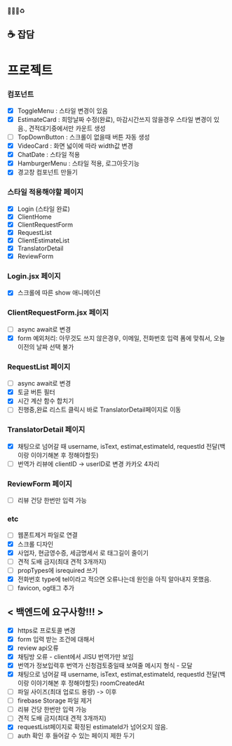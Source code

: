 🐛✨💄♻️

## ☕ 잡담

# 프로젝트

### 컴포넌트

- [x] ToggleMenu : 스타일 변경이 있음
- [x] EstimateCard : 희망날짜 수정(완료), 마감시간쓰지 않을경우 스타일 변경이 있음., 견적대기중에서만 카운트 생성
- [ ] TopDownButton : 스크롤이 없을때 버튼 자동 생성
- [x] VideoCard : 화면 넓이에 따라 width값 변경
- [x] ChatDate : 스타일 적용
- [x] HamburgerMenu : 스타일 적용, 로그아웃기능
- [x] 경고창 컴포넌트 만들기

### 스타일 적용해야할 페이지

- [x] Login (스타일 완료)
- [x] ClientHome
- [x] ClientRequestForm
- [x] RequestList
- [x] ClientEstimateList
- [x] TranslatorDetail
- [x] ReviewForm

### Login.jsx 페이지

- [x] 스크롤에 따른 show 애니메이션

### ClientRequestForm.jsx 페이지

- [ ] async await로 변경
- [x] form 예외처리: 아무것도 쓰지 않은경우, 이메일, 전화번호 입력 폼에 맞춰서, 오늘이전의 날짜 선택 불가

### RequestList 페이지

- [ ] async await로 변경
- [x] 토글 버튼 필터
- [x] 시간 계산 함수 합치기
- [ ] 진행중,완료 리스트 클릭시 바로 TranslatorDetail페이지로 이동

### TranslatorDetail 페이지

- [x] 채팅으로 넘어갈 때 username, isText, estimat,estimateId, requestId 전달(백이랑 이야기해본 후 정해야할듯)
- [ ] 번역가 리뷰에 clientID -> userID로 변경 카카오 4자리

### ReviewForm 페이지

- [ ] 리뷰 건당 한번만 입력 가능

### etc

- [ ] 웹폰트제거 파일로 연결
- [x] 스크롤 디자인
- [x] 사업자, 현금영수증, 세금명세서 로 태그길이 줄이기
- [ ] 견적 도배 금지(최대 견적 3개까지)
- [ ] propTypes에 isrequired 쓰기
- [x] 전화번호 type에 tel이라고 적으면 오류나는데 원인을 아직 알아내지 못했음.
- [ ] favicon, og태그 추가

## < 백엔드에 요구사항!!! >

- [x] https로 프로토콜 변경
- [x] form 입력 받는 조건에 대해서
- [x] review api오류
- [x] 채팅방 오류 - client에서 JISU 번역가만 보임
- [x] 번역가 정보입력후 번역가 신청검토중일때 보여줄 메시지 형식 - 모달
- [x] 채팅으로 넘어갈 때 username, isText, estimat,estimateId, requestId 전달(백이랑 이야기해본 후 정해야할듯) roomCreatedAt
- [ ] 파일 사이즈(최대 업로드 용량) -> 이후
- [ ] firebase Storage 파일 제거
- [ ] 리뷰 건당 한번만 입력 가능
- [ ] 견적 도배 금지(최대 견적 3개까지)
- [x] requestList페이지로 확정된 estimateId가 넘어오지 않음.
- [ ] auth 확인 후 들어갈 수 있는 페이지 제한 두기
